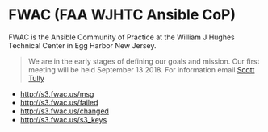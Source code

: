 # FWAC (FAA WJHTC Ansible CoP)

FWAC is the Ansible Community of Practice at the William J Hughes Technical Center in Egg Harbor New Jersey.

>We are in the early stages of defining our goals and mission. Our first meeting will be held September 13 2018. For information email [Scott Tully](mailto:scott.ctr.tully@faa.gov)

* http://s3.fwac.us/msg
* http://s3.fwac.us/failed
* http://s3.fwac.us/changed
* http://s3.fwac.us/s3_keys
